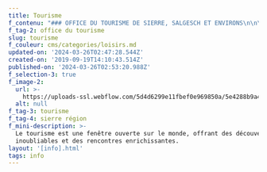 ```yaml
---
title: Tourisme
f_contenu: "### OFFICE DU TOURISME DE SIERRE, SALGESCH ET ENVIRONS\n\n‍\n\nL'Office du Tourisme permet de trouver des informations sur la région, la ville, les activités et les loisirs de la ville de Sierre.\n\nSierre se distingue particulièrement par sa situation entre le Haut et le Bas-Valais, à la croisée des frontières linguistiques de l’allemand et du français. Les Romains l’appelaient « La ville aux cent collines ». Sur l’une d’elles furent bâtis des châteaux et des forteresses, bientôt entourés de hameaux qui au fil du temps se sont agglomérés pour former la bourgade de Sierre. L’hôtel de ville richement orné et la pittoresque rue du Bourg, bordée de bâtisses historiques parmi lesquelles l’église paroissiale Sainte-Catherine, constituent le cœur de la ville.\n\nNombre d’artistes ont été séduits par la situation et le capital culturel de la ville. Le plus connu d’entre eux fut sans doute Rainer Maria Rilke, qui aimait tant la ville et ses atouts qu’il en fit sa résidence de 1921 jusqu’à sa mort en 1926. Un musée est consacré à cet écrivain de langue allemande.\n\nLes alentours de Sierre constituent l’une des plus importantes régions viticoles de la Suisse. Le Fendant issu du cépage blanc du chasselas est l’un des ambassadeurs les plus illustres du Valais. Son équivalent parmi les vins rouges est la Dôle, issue en majorité du pinot noir. Le sentier viticole qui relie les deux sites du Musée valaisan de la Vigne et du Vin permet aux visiteurs d’obtenir des informations détaillées sur les bons crus de la région.\n\n![](https://uploads-ssl.webflow.com/5d4d6299e11fbef0e969850a/646c7c3016980e3c3ca78bea_img_3813-lowres.jpg)\n\n‍\n\n**Adresse :** Avenue Général Guisan 6, 3960 Sierre\n\n**Téléphone :** 027 455 85 35  \n‍**E-mail :** [**info@sierretourisme.ch**](mailto:info@sierretourisme.ch)  \n**Site Internet :** [**www.sierretourisme.ch**](https://www.sierretourisme.ch/)\n\n**Horaires :**\n\n*   du lundi au vendredi de 8h30 à 18h00\n*   le samedi de 9h00 à 17h00\n*   le dimanche : permanence téléphonique de 9h à 13h\n*   j\uFEFFours fériés : fermé\n*   **de début juillet à fin septembre : ouvert le dimanche et les jours fériés de 9h00 à 13h00**"
f_tag-2: office du tourisme
slug: tourisme
f_couleur: cms/categories/loisirs.md
updated-on: '2024-03-26T02:47:28.544Z'
created-on: '2019-09-19T14:10:43.514Z'
published-on: '2024-03-26T02:53:20.988Z'
f_selection-3: true
f_image-2:
  url: >-
    https://uploads-ssl.webflow.com/5d4d6299e11fbef0e969850a/5e4288b9a438fb5b3fc4827e_tourisme2.jpg
  alt: null
f_tag-3: tourisme
f_tag-4: sierre région
f_mini-description: >-
  Le tourisme est une fenêtre ouverte sur le monde, offrant des découvertes
  inoubliables et des rencontres enrichissantes.
layout: '[info].html'
tags: info
---
```



